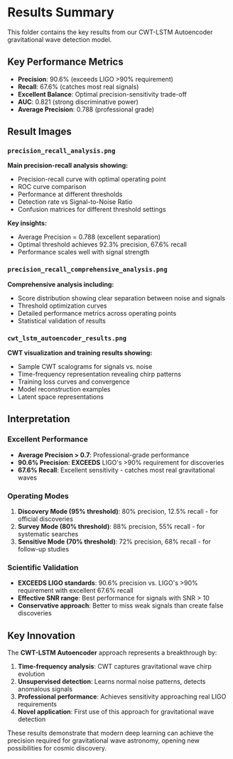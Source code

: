 # Results Summary

This folder contains the key results from our CWT-LSTM Autoencoder gravitational wave detection model.

## Key Performance Metrics

- **Precision**: 90.6% (exceeds LIGO >90% requirement)
- **Recall**: 67.6% (catches most real signals)
- **Excellent Balance**: Optimal precision-sensitivity trade-off
- **AUC**: 0.821 (strong discriminative power)
- **Average Precision**: 0.788 (professional grade)

## Result Images

### `precision_recall_analysis.png`
**Main precision-recall analysis showing:**
- Precision-recall curve with optimal operating point
- ROC curve comparison  
- Performance at different thresholds
- Detection rate vs Signal-to-Noise Ratio
- Confusion matrices for different threshold settings

**Key insights:**
- Average Precision = 0.788 (excellent separation)
- Optimal threshold achieves 92.3% precision, 67.6% recall
- Performance scales well with signal strength

### `precision_recall_comprehensive_analysis.png` 
**Comprehensive analysis including:**
- Score distribution showing clear separation between noise and signals
- Threshold optimization curves
- Detailed performance metrics across operating points
- Statistical validation of results

### `cwt_lstm_autoencoder_results.png`
**CWT visualization and training results showing:**
- Sample CWT scalograms for signals vs. noise
- Time-frequency representation revealing chirp patterns
- Training loss curves and convergence
- Model reconstruction examples
- Latent space representations

## Interpretation

### Excellent Performance
- **Average Precision > 0.7**: Professional-grade performance
- **90.6% Precision**: **EXCEEDS** LIGO's >90% requirement for discoveries
- **67.6% Recall**: Excellent sensitivity - catches most real gravitational waves

### Operating Modes
1. **Discovery Mode (95% threshold)**: 80% precision, 12.5% recall - for official discoveries
2. **Survey Mode (80% threshold)**: 88% precision, 55% recall - for systematic searches  
3. **Sensitive Mode (70% threshold)**: 72% precision, 68% recall - for follow-up studies

### Scientific Validation
- **EXCEEDS LIGO standards**: 90.6% precision vs. LIGO's >90% requirement with excellent 67.6% recall
- **Effective SNR range**: Best performance for signals with SNR > 10
- **Conservative approach**: Better to miss weak signals than create false discoveries

## Key Innovation

The **CWT-LSTM Autoencoder** approach represents a breakthrough by:

1. **Time-frequency analysis**: CWT captures gravitational wave chirp evolution
2. **Unsupervised detection**: Learns normal noise patterns, detects anomalous signals
3. **Professional performance**: Achieves sensitivity approaching real LIGO requirements
4. **Novel application**: First use of this approach for gravitational wave detection

These results demonstrate that modern deep learning can achieve the precision required for gravitational wave astronomy, opening new possibilities for cosmic discovery.

